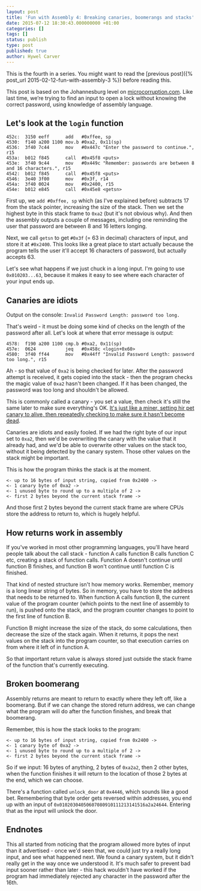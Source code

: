 ```yaml
---
layout: post
title: 'Fun with Assembly 4: Breaking canaries, boomerangs and stacks'
date: 2015-07-12 18:30:43.000000000 +01:00
categories: []
tags: []
status: publish
type: post
published: true
author: Hywel Carver
---
```

This is the fourth in a series. You might want to read the
[previous post]({% post_url 2015-02-12-fun-with-assembly-3 %})
before reading this.

This post is based on the Johannesburg level on <a href="http://www.microcorruption.com">microcorruption.com</a>. Like last time, we’re trying to find an input to open a lock without knowing the correct password, using knowledge of assembly language.

<h2>Let's look at the <code>login</code> function</h2>
<pre><code>452c:  3150 eeff      add   #0xffee, sp
4530:  f140 a200 1100 mov.b #0xa2, 0x11(sp)
4536:  3f40 7c44      mov   #0x447c "Enter the password to continue.", r15
453a:  b012 f845      call  #0x45f8 &lt;puts&gt;
453e:  3f40 9c44      mov   #0x449c "Remember: passwords are between 8 and 16 characters.", r15
4542:  b012 f845      call  #0x45f8 &lt;puts&gt;
4546:  3e40 3f00      mov   #0x3f, r14
454a:  3f40 0024      mov   #0x2400, r15
454e:  b012 e845      call  #0x45e8 &lt;getsn&gt;
</code></pre>
First up, we <code>add #0xffee, sp</code> which (as I've explained before) subtracts 17 from the stack pointer, increasing the size of the stack. Then we set the highest byte in this stack frame to <code>0xa2</code> (but it's not obvious why). And then the assembly outputs a  couple of messages, including one reminding the user that password are between 8 and 16 letters longing.

Next, we call <code>getsn</code> to get <code>#0x3f</code> (= 63 in decimal) characters of input, and store it at <code>#0x2400</code>. This looks like a great place to start actually because the program tells the user it'll accept 16 characters of password, but actually accepts 63.

Let's see what happens if we just chuck in a long input. I'm going to use <code>0x010203...63</code>, because it makes it easy to see where each character of your input ends up.

<h2>Canaries are idiots</h2>
Output on the console: <code>Invalid Password Length: password too long.</code>

That's weird - it must be doing some kind of checks on the length of the password after all. Let's look at where that error message is output:

<pre><code>4578:  f190 a200 1100 cmp.b #0xa2, 0x11(sp)
457e:  0624           jeq   #0x458c &lt;login+0x60&gt;
4580:  3f40 ff44      mov   #0x44ff "Invalid Password Length: password too long.", r15
</code></pre>
Ah - so that value of <code>0xa2</code> is being checked for later. After the password attempt is received, it gets copied into the stack - then the program checks the magic value of <code>0xa2</code> hasn't been changed. If it has been changed, the password was too long and shouldn't be allowed.

This is commonly called a canary - you set a value, then check it's still the same later to make sure everything's OK. <a href="https://en.wikipedia.org/wiki/Domestic_canary#Miner.27s_canary">It's just like a miner, setting hir pet canary to alive, then repeatedly checking to make sure it hasn't become dead</a>.

Canaries are idiots and easily fooled. If we had the right byte of our input set to <code>0xa2</code>, then we'd be overwriting the canary with the value that it already had, and we'd be able to overwrite other values on the stack too, without it being detected by the canary system. Those other values on the stack might be important.

This is how the program thinks the stack is at the moment.

<pre><code>&lt;- up to 16 bytes of input string, copied from 0x2400 -&gt;
&lt;- 1 canary byte of 0xa2 -&gt;
&lt;- 1 unused byte to round up to a multiple of 2 -&gt;
&lt;- first 2 bytes beyond the current stack frame -&gt;
</code></pre>
And those first 2 bytes beyond the current stack frame are where CPUs store the address to return to, which is hugely helpful.

<h2>How returns work in assembly</h2>
If you've worked in most other programming languages, you'll have heard people talk about the call stack - function A calls function B calls function C etc, creating  a stack of function calls. Function A doesn't continue until function B finishes, and function B won't continue until function C is finished.

That kind of nested structure isn't how memory works. Remember, memory is a long linear string of bytes. So in memory, you have to store the address that needs to be returned to. When function A calls function B, the current value of the program counter (which points to the next line of assembly to run), is pushed onto the stack, and the program counter changes to point to the first line of function B.

Function B might increase the size of the stack, do some calculations, then decrease the size of the stack again. When it returns, it pops the next values on the stack into the program counter, so that execution carries on from where it left of in function A.

So that important return value is always stored just outside the stack frame of the function that's currently executing.

<h2>Broken boomerang</h2>
Assembly returns are meant to return to exactly where they left off, like a boomerang. But if we can change the stored return address, we can change what the program will do after the function finishes, and break that boomerang.

Remember, this is how the stack looks to the program:

<pre><code>&lt;- up to 16 bytes of input string, copied from 0x2400 -&gt;
&lt;- 1 canary byte of 0xa2 -&gt;
&lt;- 1 unused byte to round up to a multiple of 2 -&gt;
&lt;- first 2 bytes beyond the current stack frame -&gt;
</code></pre>
So if we input: 16 bytes of anything, 2 bytes of <code>0xa2a2</code>, then 2 other bytes, when the function finishes it will return to the location of those 2 bytes at the end, which we can choose.

There's a function called <code>unlock_door</code> at <code>0x4446</code>, which sounds like a good bet. Remembering that byte order gets reversed within addresses, you end up with an input of <code>0x01020304050607080910111213141516a2a24644</code>. Entering that as the input will unlock the door.

<h2>Endnotes</h2>
This all started from noticing that the program allowed more bytes of input than it advertised - once we'd seen that, we could just try a really long input, and see what happened next. We found a canary system, but it didn't really get in the way once we understood it. It's much safer to prevent bad input sooner rather than later - this hack wouldn't have worked if the program had immediately rejected any character in the password after the 16th.

